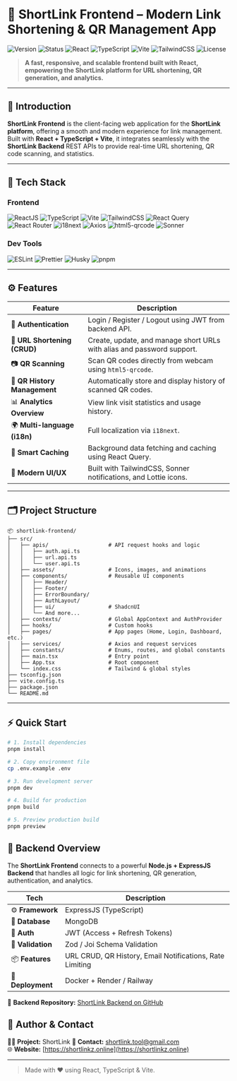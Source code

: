 # 🔗 ShortLink Frontend – Modern Link Shortening & QR Management App

![Version](https://img.shields.io/badge/version-1.0.0-blue.svg)
![Status](https://img.shields.io/badge/status-active-success.svg)
![React](https://img.shields.io/badge/React-18-blue.svg)
![TypeScript](https://img.shields.io/badge/TypeScript-5.0-blue.svg)
![Vite](https://img.shields.io/badge/Vite-4.0-yellow.svg)
![TailwindCSS](https://img.shields.io/badge/TailwindCSS-3.3-38BDF8.svg)
![License](https://img.shields.io/badge/License-MIT-yellow.svg)

> **A fast, responsive, and scalable frontend built with React, empowering the ShortLink platform for URL shortening, QR generation, and analytics.**

---

## 🌟 Introduction

**ShortLink Frontend** is the client-facing web application for the **ShortLink platform**, offering a smooth and modern experience for link management.  
Built with **React + TypeScript + Vite**, it integrates seamlessly with the **ShortLink Backend** REST APIs to provide real-time URL shortening, QR code scanning, and statistics.

---

## 🧠 Tech Stack

### **Frontend**

![ReactJS](https://img.shields.io/badge/ReactJS-61DAFB?style=flat-square&logo=react&logoColor=black)
![TypeScript](https://img.shields.io/badge/TypeScript-3178C6?style=flat-square&logo=typescript&logoColor=white)
![Vite](https://img.shields.io/badge/Vite-646CFF?style=flat-square&logo=vite&logoColor=white)
![TailwindCSS](https://img.shields.io/badge/TailwindCSS-06B6D4?style=flat-square&logo=tailwindcss&logoColor=white)
![React Query](https://img.shields.io/badge/React%20Query-FF4154?style=flat-square&logo=reactquery&logoColor=white)
![React Router](https://img.shields.io/badge/React%20Router-CA4245?style=flat-square&logo=reactrouter&logoColor=white)
![i18next](https://img.shields.io/badge/i18next-26A69A?style=flat-square)
![Axios](https://img.shields.io/badge/Axios-5A29E4?style=flat-square)
![html5-qrcode](https://img.shields.io/badge/html5--qrcode-FF6B00?style=flat-square)
![Sonner](https://img.shields.io/badge/Sonner-Toast--System-orange?style=flat-square)

### **Dev Tools**

![ESLint](https://img.shields.io/badge/ESLint-4B32C3?style=flat-square&logo=eslint&logoColor=white)
![Prettier](https://img.shields.io/badge/Prettier-F7B93E?style=flat-square&logo=prettier&logoColor=black)
![Husky](https://img.shields.io/badge/Husky-git%20hooks-red?style=flat-square)
![pnpm](https://img.shields.io/badge/pnpm-3B12F2?style=flat-square&logo=pnpm&logoColor=white)

---

## ⚙️ Features

| Feature                      | Description                                                            |
| ---------------------------- | ---------------------------------------------------------------------- |
| 🔑 **Authentication**        | Login / Register / Logout using JWT from backend API.                  |
| 🔗 **URL Shortening (CRUD)** | Create, update, and manage short URLs with alias and password support. |
| 📷 **QR Scanning**           | Scan QR codes directly from webcam using `html5-qrcode`.               |
| 🧾 **QR History Management** | Automatically store and display history of scanned QR codes.           |
| 📊 **Analytics Overview**    | View link visit statistics and usage history.                          |
| 🌍 **Multi-language (i18n)** | Full localization via `i18next`.                                       |
| 🧠 **Smart Caching**         | Background data fetching and caching using React Query.                |
| 💅 **Modern UI/UX**          | Built with TailwindCSS, Sonner notifications, and Lottie icons.        |

---

## 🗂️ Project Structure

```
📦 shortlink-frontend/
├── src/
│   ├── apis/                   # API request hooks and logic
│   │   ├── auth.api.ts
│   │   ├── url.api.ts
│   │   └── user.api.ts
│   ├── assets/                 # Icons, images, and animations
│   ├── components/             # Reusable UI components
│   │   ├── Header/
│   │   ├── Footer/
│   │   ├── ErrorBoundary/
│   │   ├── AuthLayout/
│   │   ├── ui/                 # ShadcnUI
│   │   └── And more...
│   ├── contexts/               # Global AppContext and AuthProvider
│   ├── hooks/                  # Custom hooks
│   ├── pages/                  # App pages (Home, Login, Dashboard, etc.)
│   ├── services/               # Axios and request services
│   ├── constants/              # Enums, routes, and global constants
│   ├── main.tsx                # Entry point
│   ├── App.tsx                 # Root component
│   └── index.css               # Tailwind & global styles
├── tsconfig.json
├── vite.config.ts
├── package.json
└── README.md
```

---

## ⚡ Quick Start

```bash
# 1. Install dependencies
pnpm install

# 2. Copy environment file
cp .env.example .env

# 3. Run development server
pnpm dev

# 4. Build for production
pnpm build

# 5. Preview production build
pnpm preview
```

## 🧩 Backend Overview

The **ShortLink Frontend** connects to a powerful **Node.js + ExpressJS Backend** that handles all logic for link shortening, QR generation, authentication, and analytics.

| Tech              | Description                                              |
| ----------------- | -------------------------------------------------------- |
| ⚙️ **Framework**  | ExpressJS (TypeScript)                                   |
| 🧱 **Database**   | MongoDB                                                  |
| 🔐 **Auth**       | JWT (Access + Refresh Tokens)                            |
| 🧾 **Validation** | Zod / Joi Schema Validation                              |
| 📦 **Features**   | URL CRUD, QR History, Email Notifications, Rate Limiting |
| 🧰 **Deployment** | Docker + Render / Railway                                |

🔗 **Backend Repository:** [ShortLink Backend on GitHub](https://github.com/your-username/shortlink-backend)

## 💎 Author & Contact

👨‍💻 **Project:** ShortLink
📧 **Contact:** shortlink.tool@gmail.com  
🌐 **Website:** [https://shortlinkz.online](https://shortlinkz.online)

---

> Made with ❤️ using React, TypeScript & Vite.
